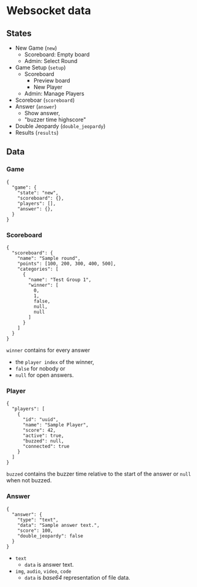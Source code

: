 # Websocket data

## States
* New Game (`new`)
  * Scoreboard: Empty board
  * Admin: Select Round
* Game Setup (`setup`)
  * Scoreboard
    * Preview board
    * New Player
  * Admin: Manage Players
* Scoreboar (`scoreboard`)
* Answer (`answer`)
  * Show answer,
  * "buzzer time highscore"
* Double Jeopardy (`double_jeopardy`)
* Results (`results`)

## Data
### Game
```
{
  "game": {
    "state": "new",
    "scoreboard": {},
    "players": [],
    "answer": {},
  }
}
```

### Scoreboard
```
{
  "scoreboard": {
    "name": "Sample round",
    "points": [100, 200, 300, 400, 500],
    "categories": [
      {
        "name": "Test Group 1",
        "winner": [
          0,
          1,
          false,
          null,
          null
        ]
      }
    ]
  }
}
```

`winner` contains for every answer
* the `player index` of the winner,
* `false` for nobody or
* `null` for open answers.

### Player
```
{
  "players": [
    {
      "id": "uuid",
      "name": "Sample Player",
      "score": 42,
      "active": true,
      "buzzed": null,
      "connected": true
    }
  ]
}
```
`buzzed` contains the buzzer time relative to the start of the answer or
`null` when not buzzed.

### Answer
```
{
  "answer": {
    "type": "text",
    "data": "Sample answer text.",
    "score": 100,
    "double_jeopardy": false
  }
}
```

* `text`
  * `data` is answer text.
* `img`, `audio`, `video`, `code`
    * `data` is *base64* representation of file data.

